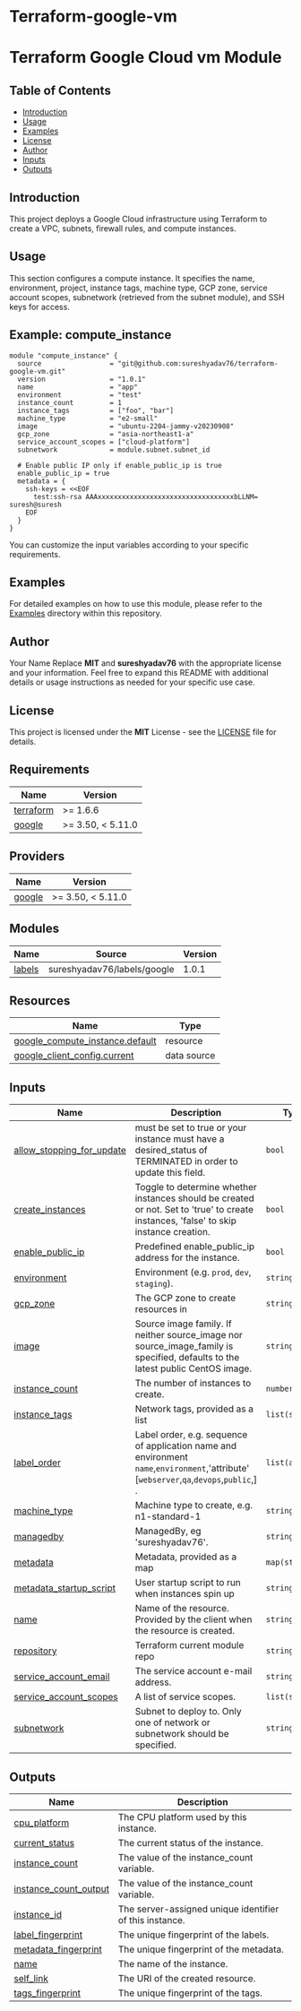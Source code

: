 # Terraform-google-vm
# Terraform Google Cloud vm Module
## Table of Contents

- [Introduction](#introduction)
- [Usage](#usage)
- [Examples](#examples)
- [License](#license)
- [Author](#author)
- [Inputs](#inputs)
- [Outputs](#outputs)

## Introduction
This project deploys a Google Cloud infrastructure using Terraform to create a VPC, subnets, firewall rules, and compute instances.

## Usage
This section configures a compute instance. It specifies the name, environment, project, instance tags, machine type, GCP zone, service account scopes, subnetwork (retrieved from the subnet module), and SSH keys for access.
## Example: compute_instance
```hcl
module "compute_instance" {
  source                 = "git@github.com:sureshyadav76/terraform-google-vm.git"
  version                = "1.0.1"
  name                   = "app"
  environment            = "test"
  instance_count         = 1
  instance_tags          = ["foo", "bar"]
  machine_type           = "e2-small"
  image                  = "ubuntu-2204-jammy-v20230908"
  gcp_zone               = "asia-northeast1-a"
  service_account_scopes = ["cloud-platform"]
  subnetwork             = module.subnet.subnet_id

  # Enable public IP only if enable_public_ip is true
  enable_public_ip = true
  metadata = {
    ssh-keys = <<EOF
      test:ssh-rsa AAAxxxxxxxxxxxxxxxxxxxxxxxxxxxxxxxxxxbLLNM= suresh@suresh
    EOF
  }
}
```
You can customize the input variables according to your specific requirements.

## Examples
For detailed examples on how to use this module, please refer to the [Examples](https://github.com/sureshyadav76/terraform-google-vm/tree/master/_example) directory within this repository.

## Author
Your Name Replace **MIT** and **sureshyadav76** with the appropriate license and your information. Feel free to expand this README with additional details or usage instructions as needed for your specific use case.

## License
This project is licensed under the **MIT** License - see the [LICENSE](https://github.com/sureshyadav76/terraform-google-vm/blob/master/LICENSE) file for details.

<!-- BEGIN_TF_DOCS -->
## Requirements

| Name | Version |
|------|---------|
| <a name="requirement_terraform"></a> [terraform](#requirement\_terraform) | >= 1.6.6 |
| <a name="requirement_google"></a> [google](#requirement\_google) | >= 3.50, < 5.11.0 |

## Providers

| Name | Version |
|------|---------|
| <a name="provider_google"></a> [google](#provider\_google) | >= 3.50, < 5.11.0 |

## Modules

| Name | Source | Version |
|------|--------|---------|
| <a name="module_labels"></a> [labels](#module\_labels) | sureshyadav76/labels/google | 1.0.1 |

## Resources

| Name | Type |
|------|------|
| [google_compute_instance.default](https://registry.terraform.io/providers/hashicorp/google/latest/docs/resources/compute_instance) | resource |
| [google_client_config.current](https://registry.terraform.io/providers/hashicorp/google/latest/docs/data-sources/client_config) | data source |

## Inputs

| Name | Description | Type | Default | Required |
|------|-------------|------|---------|:--------:|
| <a name="input_allow_stopping_for_update"></a> [allow\_stopping\_for\_update](#input\_allow\_stopping\_for\_update) | must be set to true or your instance must have a desired\_status of TERMINATED in order to update this field. | `bool` | `true` | no |
| <a name="input_create_instances"></a> [create\_instances](#input\_create\_instances) | Toggle to determine whether instances should be created or not. Set to 'true' to create instances, 'false' to skip instance creation. | `bool` | `true` | no |
| <a name="input_enable_public_ip"></a> [enable\_public\_ip](#input\_enable\_public\_ip) | Predefined enable\_public\_ip  address for the instance. | `bool` | `false` | no |
| <a name="input_environment"></a> [environment](#input\_environment) | Environment (e.g. `prod`, `dev`, `staging`). | `string` | `""` | no |
| <a name="input_gcp_zone"></a> [gcp\_zone](#input\_gcp\_zone) | The GCP zone to create resources in | `string` | `""` | no |
| <a name="input_image"></a> [image](#input\_image) | Source image family. If neither source\_image nor source\_image\_family is specified, defaults to the latest public CentOS image. | `string` | `"ubuntu-2204-jammy-v20230908"` | no |
| <a name="input_instance_count"></a> [instance\_count](#input\_instance\_count) | The number of instances to create. | `number` | `1` | no |
| <a name="input_instance_tags"></a> [instance\_tags](#input\_instance\_tags) | Network tags, provided as a list | `list(string)` | `[]` | no |
| <a name="input_label_order"></a> [label\_order](#input\_label\_order) | Label order, e.g. sequence of application name and environment `name`,`environment`,'attribute' [`webserver`,`qa`,`devops`,`public`,] . | `list(any)` | <pre>[<br>  "name",<br>  "environment"<br>]</pre> | no |
| <a name="input_machine_type"></a> [machine\_type](#input\_machine\_type) | Machine type to create, e.g. n1-standard-1 | `string` | `""` | no |
| <a name="input_managedby"></a> [managedby](#input\_managedby) | ManagedBy, eg 'sureshyadav76'. | `string` | `"sureshyadav76"` | no |
| <a name="input_metadata"></a> [metadata](#input\_metadata) | Metadata, provided as a map | `map(string)` | `{}` | no |
| <a name="input_metadata_startup_script"></a> [metadata\_startup\_script](#input\_metadata\_startup\_script) | User startup script to run when instances spin up | `string` | `""` | no |
| <a name="input_name"></a> [name](#input\_name) | Name of the resource. Provided by the client when the resource is created. | `string` | `"test"` | no |
| <a name="input_repository"></a> [repository](#input\_repository) | Terraform current module repo | `string` | `"https://github.com/sureshyadav76/terraform-google-vm"` | no |
| <a name="input_service_account_email"></a> [service\_account\_email](#input\_service\_account\_email) | The service account e-mail address. | `string` | `""` | no |
| <a name="input_service_account_scopes"></a> [service\_account\_scopes](#input\_service\_account\_scopes) | A list of service scopes. | `list(string)` | `[]` | no |
| <a name="input_subnetwork"></a> [subnetwork](#input\_subnetwork) | Subnet to deploy to. Only one of network or subnetwork should be specified. | `string` | `""` | no |

## Outputs

| Name | Description |
|------|-------------|
| <a name="output_cpu_platform"></a> [cpu\_platform](#output\_cpu\_platform) | The CPU platform used by this instance. |
| <a name="output_current_status"></a> [current\_status](#output\_current\_status) | The current status of the instance. |
| <a name="output_instance_count"></a> [instance\_count](#output\_instance\_count) | The value of the instance\_count variable. |
| <a name="output_instance_count_output"></a> [instance\_count\_output](#output\_instance\_count\_output) | The value of the instance\_count variable. |
| <a name="output_instance_id"></a> [instance\_id](#output\_instance\_id) | The server-assigned unique identifier of this instance. |
| <a name="output_label_fingerprint"></a> [label\_fingerprint](#output\_label\_fingerprint) | The unique fingerprint of the labels. |
| <a name="output_metadata_fingerprint"></a> [metadata\_fingerprint](#output\_metadata\_fingerprint) | The unique fingerprint of the metadata. |
| <a name="output_name"></a> [name](#output\_name) | The name  of the instance. |
| <a name="output_self_link"></a> [self\_link](#output\_self\_link) | The URI of the created resource. |
| <a name="output_tags_fingerprint"></a> [tags\_fingerprint](#output\_tags\_fingerprint) | The unique fingerprint of the tags. |
<!-- END_TF_DOCS -->